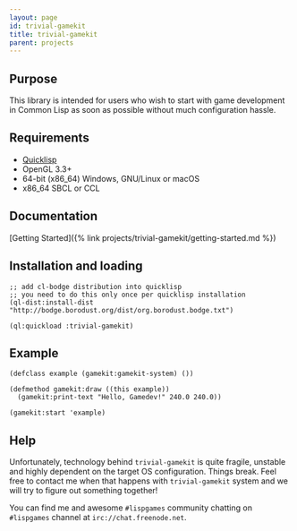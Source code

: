 ```yaml
---
layout: page
id: trivial-gamekit
title: trivial-gamekit
parent: projects
---
```



## Purpose

This library is intended for users who wish to start with game development in Common Lisp as
soon as possible without much configuration hassle.


## Requirements

* [Quicklisp](https://www.quicklisp.org)
* OpenGL 3.3+
* 64-bit (x86_64) Windows, GNU/Linux or macOS
* x86_64 SBCL or CCL


## Documentation

[Getting Started]({% link projects/trivial-gamekit/getting-started.md %})


## Installation and loading

```common_lisp
;; add cl-bodge distribution into quicklisp
;; you need to do this only once per quicklisp installation
(ql-dist:install-dist "http://bodge.borodust.org/dist/org.borodust.bodge.txt")

(ql:quickload :trivial-gamekit)
```


## Example

```common_lisp
(defclass example (gamekit:gamekit-system) ())

(defmethod gamekit:draw ((this example))
  (gamekit:print-text "Hello, Gamedev!" 240.0 240.0))

(gamekit:start 'example)
```


## Help

Unfortunately, technology behind `trivial-gamekit` is quite fragile, unstable and highly
dependent on the target OS configuration. Things break. Feel free to contact me when that
happens with `trivial-gamekit` system and we will try to figure out something together!

You can find me and awesome `#lispgames` community chatting on `#lispgames` channel at
`irc://chat.freenode.net`.
